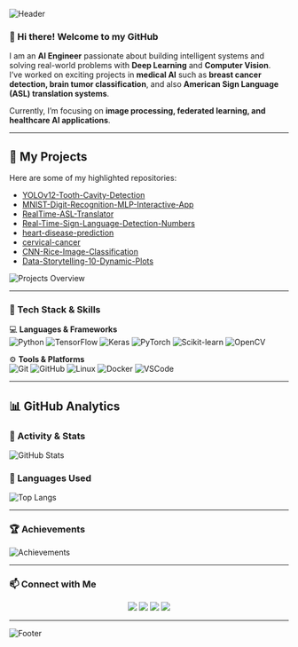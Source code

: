 <!-- Header -->
![Header](https://capsule-render.vercel.app/api?type=waving&color=0:FF6F00,100:FF0080&height=220&section=header&text=Danial%20Soleimany%20👨‍💻&fontSize=45&fontColor=fff&animation=fadeIn&fontAlignY=38)

### 👋 Hi there! Welcome to my GitHub

I am an **AI Engineer** passionate about building intelligent systems and solving real-world problems with **Deep Learning** and **Computer Vision**.  
I’ve worked on exciting projects in **medical AI** such as **breast cancer detection, brain tumor classification**, and also **American Sign Language (ASL) translation systems**.  

Currently, I’m focusing on **image processing, federated learning, and healthcare AI applications**.  

---

## 🚀 My Projects
Here are some of my highlighted repositories:

- [YOLOv12-Tooth-Cavity-Detection](https://github.com/DanialSoleimany/YOLOv12-Tooth-Cavity-Detection)  
- [MNIST-Digit-Recognition-MLP-Interactive-App](https://github.com/DanialSoleimany/MNIST-Digit-Recognition-MLP-Interactive-App)  
- [RealTime-ASL-Translator](https://github.com/DanialSoleimany/RealTime-ASL-Translator)  
- [Real-Time-Sign-Language-Detection-Numbers](https://github.com/DanialSoleimany/Real-Time-Sign-Language-Detection-Numbers)  
- [heart-disease-prediction](https://github.com/DanialSoleimany/heart-disease-prediction)  
- [cervical-cancer](https://github.com/DanialSoleimany/cervical-cancer)  
- [CNN-Rice-Image-Classification](https://github.com/DanialSoleimany/CNN-Rice-Image-Classification)  
- [Data-Storytelling-10-Dynamic-Plots](https://github.com/DanialSoleimany/Data-Storytelling-10-Dynamic-Plots)  

![Projects Overview](assets/starred_repos.png)

---

### 🚀 Tech Stack & Skills
💻 **Languages & Frameworks**  
![Python](https://img.shields.io/badge/Python-3776AB?style=for-the-badge&logo=python&logoColor=white) 
![TensorFlow](https://img.shields.io/badge/TensorFlow-FF6F00?style=for-the-badge&logo=tensorflow&logoColor=white) 
![Keras](https://img.shields.io/badge/Keras-D00000?style=for-the-badge&logo=keras&logoColor=white) 
![PyTorch](https://img.shields.io/badge/PyTorch-EE4C2C?style=for-the-badge&logo=pytorch&logoColor=white) 
![Scikit-learn](https://img.shields.io/badge/Scikit--learn-F7931E?style=for-the-badge&logo=scikit-learn&logoColor=white) 
![OpenCV](https://img.shields.io/badge/OpenCV-5C3EE8?style=for-the-badge&logo=opencv&logoColor=white)  

⚙️ **Tools & Platforms**  
![Git](https://img.shields.io/badge/Git-F05032?style=for-the-badge&logo=git&logoColor=white) 
![GitHub](https://img.shields.io/badge/GitHub-181717?style=for-the-badge&logo=github&logoColor=white) 
![Linux](https://img.shields.io/badge/Linux-FCC624?style=for-the-badge&logo=linux&logoColor=black) 
![Docker](https://img.shields.io/badge/Docker-2496ED?style=for-the-badge&logo=docker&logoColor=white) 
![VSCode](https://img.shields.io/badge/VSCode-007ACC?style=for-the-badge&logo=visual-studio-code&logoColor=white)  

---

## 📊 GitHub Analytics

### 🔹 Activity & Stats
![GitHub Stats](https://github-readme-stats.vercel.app/api?username=DanialSoleimany&show_icons=true&theme=radical)

### 🔹 Languages Used
![Top Langs](https://github-readme-stats.vercel.app/api/top-langs/?username=DanialSoleimany&layout=compact&theme=radical)

---

### 🏆 Achievements
![Achievements](https://github-profile-trophy.vercel.app/?username=DanialSoleimany&theme=radical&no-frame=true&margin-w=10)

---

### 📫 Connect with Me
<p align="center">
  <a href="https://www.linkedin.com/in/danial-soleimany-30abb4220/"><img src="https://img.shields.io/badge/LinkedIn-0077B5?style=for-the-badge&logo=linkedin&logoColor=white"/></a>
  <a href="https://github.com/DanialSoleimany"><img src="https://img.shields.io/badge/GitHub-181717?style=for-the-badge&logo=github&logoColor=white"/></a>
  <a href="https://www.kaggle.com/dankok"><img src="https://img.shields.io/badge/Kaggle-20BEFF?style=for-the-badge&logo=kaggle&logoColor=white"/></a>
  <a href="mailto:danial@arioobarzan.com"><img src="https://img.shields.io/badge/Email-D14836?style=for-the-badge&logo=gmail&logoColor=white"/></a>
</p>

---

<!-- Footer -->
![Footer](https://capsule-render.vercel.app/api?type=waving&color=0:FF0080,100:FF6F00&height=120&section=footer)
